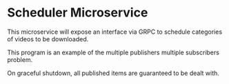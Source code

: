 # Scheduler Microservice

This microservice will expose an interface via GRPC to schedule categories of videos to be downloaded.

This program is an example of the multiple publishers multiple subscribers problem.

On graceful shutdown, all published items are guaranteed to be dealt with.